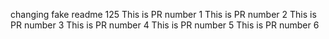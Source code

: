 changing fake readme 125
This is PR number 1
This is PR number 2
This is PR number 3
This is PR number 4
This is PR number 5
This is PR number 6
